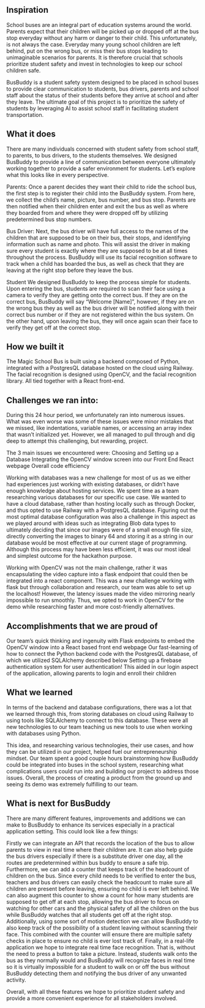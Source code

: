 ## Inspiration
School buses are an integral part of education systems around the world. Parents expect that their children will be picked up or dropped off at the bus stop everyday without any harm or danger to their child. This unfortunately, is not always the case. Everyday many young school children are left behind, put on the wrong bus, or miss their bus stops leading to unimaginable scenarios for parents. It is therefore crucial that schools prioritize student safety and invest in technologies to keep our school children safe. 

BusBuddy is a student safety system designed to be placed in school buses to provide clear communication to students, bus drivers, parents and school staff about the status of their students before they arrive at school and after they leave. The ultimate goal of this project is to prioritize the safety of students by leveraging AI to assist school staff in facilitating student transportation. 

## What it does
There are many individuals concerned with student safety from school staff, to parents, to bus drivers, to the students themselves. We designed BusBuddy to provide a line of communication between everyone ultimately working together to provide a safer environment for students. Let’s explore what this looks like in every perspective. 

Parents: 
Once a parent decides they want their child to ride the school bus, the first step is to register their child into the BusBuddy system. From here, we collect the child’s name, picture, bus number, and bus stop. Parents are then notified when their children enter and exit the bus as well as where they boarded from and where they were dropped off by utilizing predetermined bus stop numbers. 

Bus Driver:
Next, the bus driver will have full access to the names of the children that are supposed to be on their bus, their stops, and identifying information such as name and photo. This will assist the driver in making sure every student is exactly where they are supposed to be at all times throughout the process. BusBuddy will use its facial recognition software to track when a child has boarded the bus, as well as check that they are leaving at the right stop before they leave the bus.

Student 
We designed BusBuddy to keep the process simple for students. Upon entering the bus, students are required to scan their face using a camera to verify they are getting onto the correct bus. If they are on the correct bus, BusBuddy will say “Welcome [Name]”, however, if they are on the wrong bus they as well as the bus driver will be notified along with their correct bus number or if they are not registered within the bus system. On the other hand, upon leaving the bus, they will once again scan their face to verify they get off at the correct stop. 

## How we built it
The Magic School Bus is built using a backend composed of Python, integrated with a PostgresQL database hosted on the cloud using Railway. The facial recognition is designed using OpenCV, and the facial recognition library. All tied together with a React front-end. 


## Challenges we ran into:

During this 24 hour period, we unfortunately ran into numerous issues. What was even worse was some of these issues were minor mistakes that we missed, like indentations, variable names, or accessing an array index that wasn’t initialized yet. However, we all managed to pull through and dig deep to attempt this challenging, but rewarding, project. 

The 3 main issues we encountered were:
Choosing and Setting up a Database
Integrating the OpenCV window screen into our Front End React webpage
Overall code efficiency

Working with databases was a new challenge for most of us as we either had experiences just working with existing databases, or didn’t have enough knowledge about hosting services. We spent time as a team researching various databases for our specific use case. We wanted to have a cloud database, rather than hosting locally such as through Docker, and thus opted to use Railway with a PostgresQL database. Figuring out the most optimal database configuration was also a challenge in this aspect as we played around with ideas such as integrating Blob data types to ultimately deciding that since our images were of a small enough file size, directly converting the images to binary 64 and storing it as a string in our database would be most effective at our current stage of programming. Although this process may have been less efficient, it was our most ideal and simplest outcome for the hackathon purpose. 

Working with OpenCV was not the main challenge, rather it was encapsulating the video capture into a flask endpoint that could then be integrated into a react component. This was a new challenge working with flask but through collaboration and research, our team was able to set up the localhost! However, the latency issues made the video mirroring nearly impossible to run smoothly. Thus, we opted to work in OpenCV for the demo while researching faster and more cost-friendly alternatives. 



## Accomplishments that we are proud of

Our team’s quick thinking and ingenuity with Flask endpoints to embed the OpenCV window into a React based front end webpage
Our fast-learning of how to connect the Python backend code with the PostgresQL database, of which we utilized SQLAlchemy described below
Setting up a firebase authentication system for user authentication! This aided in our login aspect of the application, allowing parents to login and enroll their children


## What we learned

In terms of the backend and database configurations, there was a lot that we learned through this, from storing databases on cloud using Railway to using tools like SQLAlchemy to connect to this database. These were all new technologies to our team teaching us new tools to use when working with databases using Python. 

This idea, and researching various technologies, their use cases, and how they can be utilized in our project, helped fuel our entrepreneurship mindset. Our team spent a good couple hours brainstorming how BusBuddy could be integrated into buses in the school system, researching what complications users could run into and building our project to address those issues. Overall, the process of creating a product from the ground up and seeing its demo was extremely fulfilling to our team. 



## What is next for BusBuddy
There are many different features, improvements and additions we can make to BusBuddy to enhance its services especially in a practical application setting. This could look like a few things: 

Firstly we can integrate an API that records the location of the bus to allow parents to view in real time where their children are. It can also help guide the bus drivers especially if there is a substitute driver one day, all the routes are predetermined within bus buddy to ensure a safe trip. 
Furthermore, we can add a counter that keeps track of the headcount of children on the bus. Since every child needs to be verified to enter the bus, teachers and bus drivers can easily check the headcount to make sure all children are present before leaving, ensuring no child is ever left behind. We can also augment this counter to show a count for how many students are supposed to get off at each stop, allowing the bus driver to focus on watching for other cars and the physical safety of all the children on the bus while BusBuddy watches that all students get off at the right stop. 
Additionally, using some sort of motion detection we can allow BusBuddy to also keep track of the possibility of a student leaving without scanning their face. This combined with the counter will ensure there are multiple safety checks in place to ensure no child is ever lost track of. 
Finally, in a real-life application we hope to integrate real time face recognition. That is, without the need to press a button to take a picture. Instead, students walk onto the bus as they normally would and BusBuddy will recognize faces in real time so it is virtually impossible for a student to walk on or off the bus without BusBuddy detecting them and notifying the bus driver of any unwanted activity. 

Overall, with all these features we hope to prioritize student safety and provide a more convenient experience for all stakeholders involved. 

